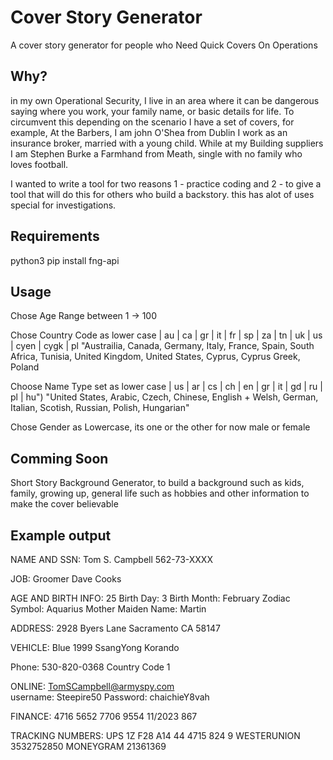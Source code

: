 # Cover Story Generator
A cover story generator for people who Need Quick Covers On Operations


## Why? 
in my own Operational Security, I live in an area where it can be dangerous saying where you work, your family name, or basic details for life. To circumvent this depending on the scenario I have a set of covers, for example, At the Barbers, I am john O'Shea from Dublin I work as an insurance broker, married with a young child. While at my Building suppliers I am Stephen Burke a Farmhand from Meath, single with no family who loves football. 

I wanted to write a tool for two reasons 1 - practice coding and 2 - to give a tool that will do this for others who build a backstory. this has alot of uses special for investigations. 


## Requirements
python3 pip install fng-api


## Usage
Chose Age Range between 1 -> 100

Chose Country Code as lower case | au | ca | gr | it | fr | sp | za | tn | uk | us | cyen | cygk | pl
"Austrailia, Canada, Germany, Italy, France, Spain, South Africa, Tunisia, United Kingdom, United States, Cyprus, Cyprus Greek, Poland

Choose Name Type set as lower case | us | ar | cs | ch | en | gr | it | gd | ru | pl | hu")
"United States, Arabic, Czech, Chinese, English + Welsh, German, Italian, Scotish, Russian, Polish, Hungarian"

Chose Gender as Lowercase, its one or the other for now
male or female


## Comming Soon
Short Story Background Generator, to build a background such as kids, family, growing up, general life such as hobbies and other information to make the cover believable

## Example output

NAME AND SSN:
Tom S. Campbell
562-73-XXXX

JOB:
Groomer
Dave Cooks

AGE AND BIRTH INFO:
25
Birth Day:
3
Birth Month:
February
Zodiac Symbol:
Aquarius
Mother Maiden Name:
Martin

ADDRESS:
2928 Byers Lane
Sacramento
CA
58147

VEHICLE:
Blue
1999 SsangYong Korando

Phone:
530-820-0368
Country Code
1

ONLINE:
TomSCampbell@armyspy.com            
username:
Steepire50
Password:
chaichieY8vah

FINANCE:
4716 5652 7706 9554
11/2023
867

TRACKING NUMBERS:
UPS
1Z F28 A14 44 4715 824 9
WESTERUNION
3532752850
MONEYGRAM
21361369
